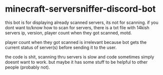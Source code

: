 # minecraft-serversniffer-discord-bot
this bot is for displaying already scanned servers, its not for scanning. if you dont want to/know how to scan for servers, there is a txt file with 14kish servers ip, version, player count when they got scanned, motd.

player count when they got scanned is irrelevant because bot gets the current status of server(s) before sending it to the user.

the code is shit, scanning thru servers is slow and code sometimes simply doesnt want to work. but maybe it has some stuff to be helpful to other people (probably not).
